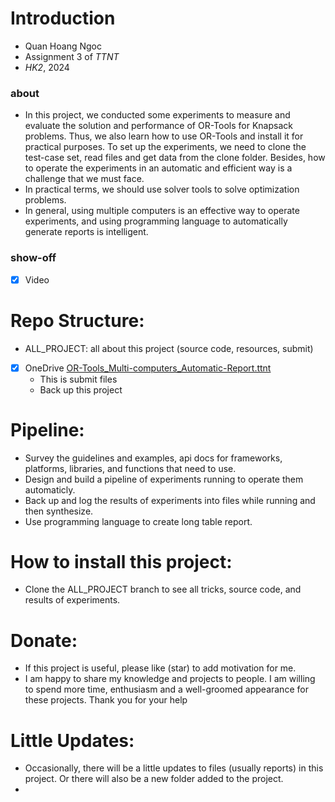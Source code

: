 # Introduction
- Quan Hoang Ngoc
- Assignment 3 of _TTNT_ 
- _HK2_, 2024

### about 
- In this project, we conducted some experiments to measure and evaluate the solution and performance of OR-Tools for Knapsack problems. Thus, we also learn how to use OR-Tools and install it for practical purposes. To set up the experiments, we need to clone the test-case set, read files and get data from the clone folder. Besides, how to operate the experiments in an automatic and efficient way is a challenge that we must face.
- In practical terms, we should use solver tools to solve optimization problems.
- In general, using multiple computers is an effective way to operate experiments, and using  programming language to automatically generate reports is intelligent. 
### show-off 
- [x] Video 
# Repo Structure:  
- ALL_PROJECT: all about this project (source code, resources, submit)
- [x] OneDrive [OR-Tools_Multi-computers_Automatic-Report.ttnt](https://uithcm-my.sharepoint.com/:f:/g/personal/22521178_ms_uit_edu_vn/EsZIOq2rZ9VMsY8xvEaAuyQBaI79V5Znk-6JcrjjWioqfg?e=OCb0cW)
  - This is submit files
  - Back up this project   
# Pipeline:  
- Survey the guidelines and examples, api docs for frameworks, platforms, libraries, and functions that need to use.
- Design and build a pipeline of experiments running to operate them automaticly.
- Back up and log the results of experiments into files while running and then synthesize.
- Use programming language to create long table report. 
# How to install this project: 
- Clone the ALL_PROJECT branch to see all tricks, source code, and results of experiments. 
# Donate: 
- If this project is useful, please like (star) to add motivation for me. 
- I am happy to share my knowledge and projects to people. I am willing to spend more time, enthusiasm and a well-groomed appearance for these projects. Thank you for your help
# Little Updates: 
- Occasionally, there will be a little updates to files (usually reports) in this project. Or there will also be a new folder added to the project.
- 
